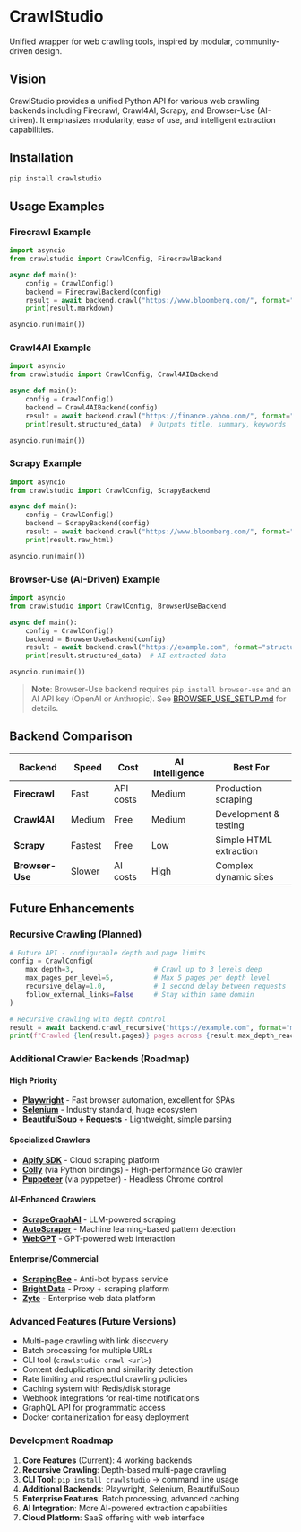 # CrawlStudio

Unified wrapper for web crawling tools, inspired by modular, community-driven design.

## Vision

CrawlStudio provides a unified Python API for various web crawling backends including Firecrawl, Crawl4AI, Scrapy, and Browser-Use (AI-driven). It emphasizes modularity, ease of use, and intelligent extraction capabilities.

## Installation

```bash
pip install crawlstudio
```

## Usage Examples

### Firecrawl Example

```python
import asyncio
from crawlstudio import CrawlConfig, FirecrawlBackend

async def main():
    config = CrawlConfig()
    backend = FirecrawlBackend(config)
    result = await backend.crawl("https://www.bloomberg.com/", format="markdown")
    print(result.markdown)

asyncio.run(main())
```

### Crawl4AI Example

```python
import asyncio
from crawlstudio import CrawlConfig, Crawl4AIBackend

async def main():
    config = CrawlConfig()
    backend = Crawl4AIBackend(config)
    result = await backend.crawl("https://finance.yahoo.com/", format="structured")
    print(result.structured_data)  # Outputs title, summary, keywords

asyncio.run(main())
```

### Scrapy Example

```python
import asyncio
from crawlstudio import CrawlConfig, ScrapyBackend

async def main():
    config = CrawlConfig()
    backend = ScrapyBackend(config)
    result = await backend.crawl("https://www.bloomberg.com/", format="html")
    print(result.raw_html)

asyncio.run(main())
```

### Browser-Use (AI-Driven) Example

```python
import asyncio
from crawlstudio import CrawlConfig, BrowserUseBackend

async def main():
    config = CrawlConfig()
    backend = BrowserUseBackend(config)
    result = await backend.crawl("https://example.com", format="structured")
    print(result.structured_data)  # AI-extracted data

asyncio.run(main())
```

> **Note**: Browser-Use backend requires `pip install browser-use` and an AI API key (OpenAI or Anthropic). See [BROWSER_USE_SETUP.md](BROWSER_USE_SETUP.md) for details.

## Backend Comparison

| Backend | Speed | Cost | AI Intelligence | Best For |
|---------|-------|------|----------------|----------|
| **Firecrawl** | Fast | API costs | Medium | Production scraping |
| **Crawl4AI** | Medium | Free | Medium | Development & testing |
| **Scrapy** | Fastest | Free | Low | Simple HTML extraction |
| **Browser-Use** | Slower | AI costs | High | Complex dynamic sites |

## Future Enhancements

### Recursive Crawling (Planned)
```python
# Future API - configurable depth and page limits
config = CrawlConfig(
    max_depth=3,                    # Crawl up to 3 levels deep
    max_pages_per_level=5,          # Max 5 pages per depth level
    recursive_delay=1.0,            # 1 second delay between requests
    follow_external_links=False     # Stay within same domain
)

# Recursive crawling with depth control
result = await backend.crawl_recursive("https://example.com", format="markdown")
print(f"Crawled {len(result.pages)} pages across {result.max_depth_reached} levels")
```

### Additional Crawler Backends (Roadmap)

#### High Priority
- **[Playwright](https://github.com/microsoft/playwright-python)** - Fast browser automation, excellent for SPAs
- **[Selenium](https://github.com/SeleniumHQ/selenium)** - Industry standard, huge ecosystem
- **[BeautifulSoup + Requests](https://github.com/psf/requests)** - Lightweight, simple parsing

#### Specialized Crawlers  
- **[Apify SDK](https://github.com/apify/apify-sdk-python)** - Cloud scraping platform
- **[Colly](https://github.com/gocolly/colly)** (via Python bindings) - High-performance Go crawler
- **[Puppeteer](https://github.com/puppeteer/puppeteer)** (via pyppeteer) - Headless Chrome control

#### AI-Enhanced Crawlers
- **[ScrapeGraphAI](https://github.com/VinciGit00/ScrapeGraphAI)** - LLM-powered scraping
- **[AutoScraper](https://github.com/alirezamika/autoscraper)** - Machine learning-based pattern detection
- **[WebGPT](https://github.com/sukhadagholba/webgpt)** - GPT-powered web interaction

#### Enterprise/Commercial
- **[ScrapingBee](https://www.scrapingbee.com/)** - Anti-bot bypass service
- **[Bright Data](https://brightdata.com/)** - Proxy + scraping platform  
- **[Zyte](https://www.zyte.com/)** - Enterprise web data platform

### Advanced Features (Future Versions)
- Multi-page crawling with link discovery
- Batch processing for multiple URLs
- CLI tool (`crawlstudio crawl <url>`)
- Content deduplication and similarity detection
- Rate limiting and respectful crawling policies
- Caching system with Redis/disk storage
- Webhook integrations for real-time notifications
- GraphQL API for programmatic access
- Docker containerization for easy deployment

### Development Roadmap
1. **Core Features** (Current): 4 working backends
2. **Recursive Crawling**: Depth-based multi-page crawling  
3. **CLI Tool**: `pip install crawlstudio` → command line usage
4. **Additional Backends**: Playwright, Selenium, BeautifulSoup
5. **Enterprise Features**: Batch processing, advanced caching
6. **AI Integration**: More AI-powered extraction capabilities
7. **Cloud Platform**: SaaS offering with web interface